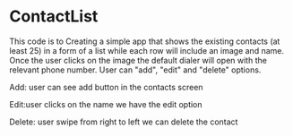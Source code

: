 # ContactList
This code is to Creating a simple app that shows the existing contacts (at least 25) in a form of a list while each row will include an image and name.
Once the user clicks on the image the default dialer will open with the relevant phone number.
User can  "add", "edit" and "delete" options.


Add: user can see add button in the contacts screen

Edit:user clicks on the name we have the edit option

Delete: user swipe from right to left we can delete the contact

 


 
